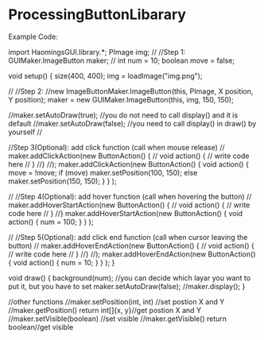 # ProcessingButtonLibarary

Example Code:

import HaomingsGUI.library.*;
PImage img;
//
//Step 1:
GUIMaker.ImageButton maker;
//
int num = 10;
boolean move = false;

void setup() {
  size(400, 400);
  img = loadImage("img.png");
  
  //
  //Step 2:
  //new ImageButtonMaker.ImageButton(this, PImage, X position, Y position);
  maker = new GUIMaker.ImageButton(this, img, 150, 150);
  
  //maker.setAutoDraw(true); //you do not need to call display() and it is default
  //maker.setAutoDraw(false); //you need to call display() in draw() by yourself
  //
  
  //Step 3(Optional): add click function (call when mouse release)
  //  maker.addClickAction(new ButtonAction() {
  //  void action() {
  //     write code here
  //  }
  //}
  //);
  maker.addClickAction(new ButtonAction() {
    void action() {
      move = !move;
      if (move) maker.setPosition(100, 150);
      else maker.setPosition(150, 150);
    }
  }
  );
  
  //
  //Step 4(Optional): add hover function (call when hovering the button)
  //  maker.addHoverStartAction(new ButtonAction() {
  //  void action() {
  //     write code here
  //  }
  //}
  maker.addHoverStartAction(new ButtonAction() {
    void action() {
      num = 100;
    }
  }
  );
  
  //
  //Step 5(Optional): add click end function (call when cursor leaving the button)
  //  maker.addHoverEndAction(new ButtonAction() {
  //  void action() {
  //     write code here
  //  }
  //}
  //);
  maker.addHoverEndAction(new ButtonAction() {
    void action() {
      num = 10;
    }
  }
  );
}

void draw() {
  background(num);
  //you can decide which layar you want to put it, but you have to set maker.setAutoDraw(false);
  //maker.display();
}

//other functions
//maker.setPosition(int, int) //set postion X and Y
//maker.getPosition() return int[]{x, y}//get postion X and Y
//maker.setVisible(boolean) //set visible
//maker.getVisible() return boolean//get visible
